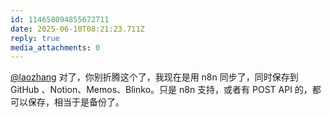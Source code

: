 ```yaml
---
id: 114658094855672711
date: 2025-06-10T08:21:23.711Z
reply: true
media_attachments: 0
---
```


[@laozhang](https://suo.si/@laozhang) 对了，你别折腾这个了，我现在是用 n8n 同步了，同时保存到 GitHub 、Notion、Memos、Blinko。只是 n8n 支持，或者有 POST API 的，都可以保存，相当于是备份了。

